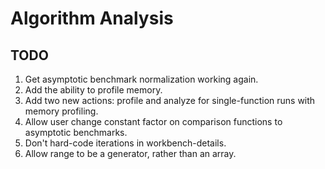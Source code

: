 # Algorithm Analysis

##

## TODO

1. Get asymptotic benchmark normalization working again.
1. Add the ability to profile memory.
1. Add two new actions: profile and analyze for single-function runs with memory profiling.
1. Allow user change constant factor on comparison functions to asymptotic benchmarks.
1. Don't hard-code iterations in workbench-details.
1. Allow range to be a generator, rather than an array.
